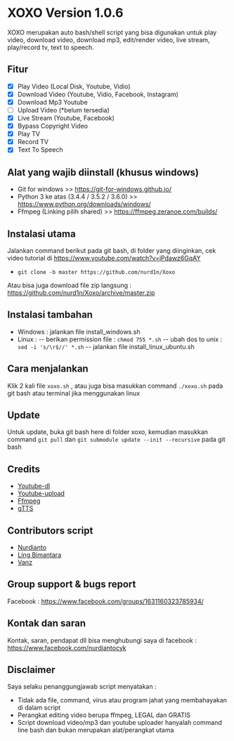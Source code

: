 # XOXO Version 1.0.6
XOXO merupakan auto bash/shell script yang bisa digunakan untuk play video, download video, download mp3, edit/render video, live stream, play/record tv, text to speech.

## Fitur
- [x] Play Video (Local Disk, Youtube, Vidio)
- [x] Download Video (Youtube, Vidio, Facebook, Instagram)
- [x] Download Mp3 Youtube
- [ ] Upload Video (*belum tersedia)
- [x] Live Stream (Youtube, Facebook)
- [x] Bypass Copyright Video
- [x] Play TV
- [x] Record TV
- [x] Text To Speech

## Alat yang wajib diinstall (khusus windows)
- Git for windows >> https://git-for-windows.github.io/
- Python 3 ke atas (3.4.4 / 3.5.2 / 3.6.0) >> https://www.python.org/downloads/windows/
- Ffmpeg (Linking pilih shared) >> https://ffmpeg.zeranoe.com/builds/

## Instalasi utama
Jalankan command berikut pada git bash, di folder yang diinginkan, cek video tutorial di https://www.youtube.com/watch?v=iPdawz6GqAY
- `git clone -b master https://github.com/nurd1n/Xoxo`

Atau bisa juga download file zip langsung : https://github.com/nurd1n/Xoxo/archive/master.zip

## Instalasi tambahan
- Windows : jalankan file install_windows.sh
- Linux :
-- berikan permission file : `chmod 755 *.sh`
-- ubah dos to unix : `sed -i 's/\r$//' *.sh`
-- jalankan file install_linux_ubuntu.sh

## Cara menjalankan
Klik 2 kali file `xoxo.sh` , atau juga bisa masukkan command `./xoxo.sh` pada git bash atau terminal jika menggunakan linux

## Update
Untuk update, buka git bash here di folder xoxo, kemudian masukkan command `git pull` dan `git submodule update --init --recursive` pada git bash

## Credits
- [Youtube-dl](https://github.com/rg3/youtube-dl)
- [Youtube-upload](https://github.com/tokland/youtube-upload)
- [Ffmpeg](https://ffmpeg.org/)
- [gTTS](https://github.com/pndurette/gTTS)

## Contributors script
- [Nurdianto](https://www.facebook.com/nurdiantocyk)
- [Ling Bimantara](https://www.facebook.com/Syehlung)
- [Vanz](https://www.facebook.com/0x0010)

## Group support & bugs report
Facebook : https://www.facebook.com/groups/1631160323785934/

## Kontak dan saran
Kontak, saran, pendapat dll bisa menghubungi saya di facebook : https://www.facebook.com/nurdiantocyk

## Disclaimer
Saya selaku penanggungjawab script menyatakan :
- Tidak ada file, command, virus atau program jahat yang membahayakan di dalam script
- Perangkat editing video berupa ffmpeg, LEGAL dan GRATIS
- Script download video/mp3 dan youtube uploader hanyalah command line bash dan bukan merupakan alat/perangkat utama
